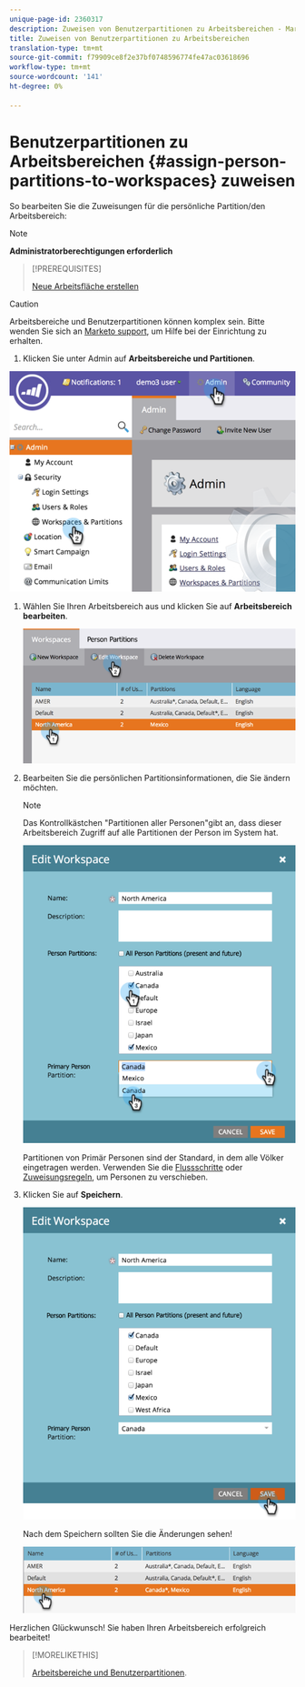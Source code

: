 ```yaml
---
unique-page-id: 2360317
description: Zuweisen von Benutzerpartitionen zu Arbeitsbereichen - Marketing zu Dokumenten - Produktdokumentation
title: Zuweisen von Benutzerpartitionen zu Arbeitsbereichen
translation-type: tm+mt
source-git-commit: f79909ce8f2e37bf0748596774fe47ac03618696
workflow-type: tm+mt
source-wordcount: '141'
ht-degree: 0%

---
```



# Benutzerpartitionen zu Arbeitsbereichen {#assign-person-partitions-to-workspaces} zuweisen

So bearbeiten Sie die Zuweisungen für die persönliche Partition/den Arbeitsbereich:

>[!NOTE]
>
>**Administratorberechtigungen erforderlich**

>[!PREREQUISITES]
>
>[Neue Arbeitsfläche erstellen](/help/marketo/product-docs/administration/workspaces-and-person-partitions/create-a-new-workspace.md)

>[!CAUTION]
>
>Arbeitsbereiche und Benutzerpartitionen können komplex sein. Bitte wenden Sie sich an [Marketo support](https://nation.marketo.com/t5/Support/ct-p/Support), um Hilfe bei der Einrichtung zu erhalten.

1. Klicken Sie unter Admin auf **Arbeitsbereiche und Partitionen**.

![](assets/image2014-9-17-11-3a13-3a24.png)

1. Wählen Sie Ihren Arbeitsbereich aus und klicken Sie auf **Arbeitsbereich bearbeiten**.

   ![](assets/two-3.png)

1. Bearbeiten Sie die persönlichen Partitionsinformationen, die Sie ändern möchten.

   >[!NOTE]
   >
   >Das Kontrollkästchen &quot;Partitionen aller Personen&quot;gibt an, dass dieser Arbeitsbereich Zugriff auf alle Partitionen der Person im System hat.

   ![](assets/three-3.png)

   Partitionen von Primär Personen sind der Standard, in dem alle Völker eingetragen werden. Verwenden Sie die [Flussschritte](/help/marketo/product-docs/core-marketo-concepts/smart-campaigns/flow-actions/use-add-choice-in-a-flow-step.md) oder [Zuweisungsregeln](/help/marketo/product-docs/administration/workspaces-and-person-partitions/assigning-person-partitions-with-assignment-rules.md), um Personen zu verschieben.

1. Klicken Sie auf **Speichern**.

   ![](assets/four-3.png)

   Nach dem Speichern sollten Sie die Änderungen sehen!

   ![](assets/image2014-9-17-11-3a14-3a53.png)

Herzlichen Glückwunsch! Sie haben Ihren Arbeitsbereich erfolgreich bearbeitet!

>[!MORELIKETHIS]
>
>[Arbeitsbereiche und Benutzerpartitionen](/help/marketo/product-docs/administration/workspaces-and-person-partitions/understanding-workspaces-and-person-partitions.md).
